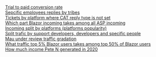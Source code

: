 [Trial to paid conversion rate](http://ubuntu-support.corp.devexpress.com/CustomersActivity/4ed0ce3bb0ea3e0cfbdc8724af9d3bcd)<br>
[Sepcific employees replies by tribes](http://ubuntu-support.corp.devexpress.com/CustomersActivity/6254ea8885a857fec8dd4f305ba11c8d)<br>
[Tickets by platform where CAT reply type is not set](http://ubuntu-support.corp.devexpress.com/CustomersActivity/9894573cc11d2e483643ff7947866629)<br>
[Which part Blazor incoming takes among all ASP incoming](http://ubuntu-support.corp.devexpress.com/CustomersActivity/ab0912802e659df5e069bb77917ae281)<br>
[Incoming split by platforms (platforms popularity)](http://ubuntu-support.corp.devexpress.com/CustomersActivity/953fe0b0373b44b6b3bcec5b2bce91dd)<br>
[Split trafic by support developers, developers and specific people](http://ubuntu-support.corp.devexpress.com/CustomersActivity/d18e1d9b28407ca37bca6a30ac6351d8)<br>
[Mau under review traffic gradation](http://ubuntu-support.corp.devexpress.com/CustomersActivity/f710f11cbbb9bf241fe85fdf8b5a9a0f)<br>
[What traffic top 5% Blazor users takes among top 50% of Blazor users](http://ubuntu-support.corp.devexpress.com/CustomersActivity/a25304ca22126efd9c6fdaec359dab0c)<br>
[How much income Pete N generated in 2020](http://ubuntu-support.corp.devexpress.com/CustomersActivity/f8987916b31a46edab672469a3e3d53f)